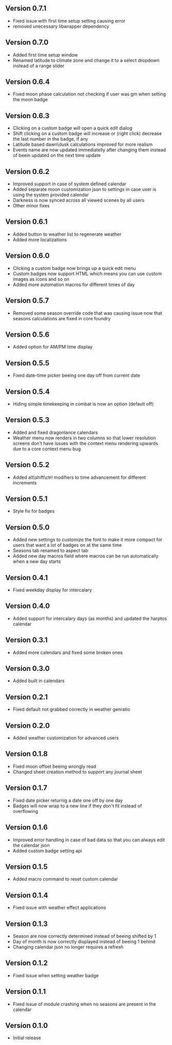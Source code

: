 ## Version 0.7.1
- Fixed issue with first time setup setting causing error
- removed unecessary libwrapper dependency

## Version 0.7.0
- Added first time setup window
- Renamed latitude to climate zone and change it to a select dropdown instead of a range slider

## Version 0.6.4
- Fixed moon phase calculation not checking if user was gm when setting the moon badge

## Version 0.6.3
- Clicking on a custom badge will open a quick edit dialog
- Shift clicking on a custom badge will increase or (right click) decrease the last number in the badge, if any
- Latitude based dawn\dusk calculations improved for more realism
- Events name are now updated immediatelly after changing them instead of beein updated on the next time update

## Version 0.6.2
- Improved support in case of system defined calendar
- Added separate moon customization json to settings in case user is using the system provided calendar
- Darkness is now synced across all viewed scenes by all users
- Other minor fixes

## Version 0.6.1
- Added button to weather list to regenerate weather
- Added more localizations

## Version 0.6.0
- Clicking a custom badge now brings up a quick edit menu
- Custom badges now support HTML which means you can use custom images as icons and so on
- Added more automation macros for different times of day

## Version 0.5.7
- Removed some season override code that was causing issue now that seasons calculations are fixed in core foundry

## Version 0.5.6
- Added option for AM/PM time display

## Version 0.5.5
- Fixed date-time picker beeing one day off from current date

## Version 0.5.4
- Hiding simple timekeeping in combat is now an option (default off)

## Version 0.5.3
- Added and fixed dragonlance calendars
- Weather menu now renders in two columns so that lower resolution screens don't have issues with the context menu rendering upwards due to a core context menu bug

## Version 0.5.2
- Added alt\shift\ctrl modifiers to time advancement for different increments

## Version 0.5.1
- Style fix for badges

## Version 0.5.0
- Added new settings to customize the font to make it more compact for users that want a lot of badges on at the same time
- Seasons tab renamed to aspect tab
- Added new day macros field where macros can be run automatically when a new day starts 

## Version 0.4.1
- Fixed weekday display for intercalary

## Version 0.4.0
- Added support for intercalary days (as months) and updated the harptos calendar

## Version 0.3.1
- Added more calendars and fixed some broken ones

## Version 0.3.0
- Added built in calendars

## Version 0.2.1
- Fixed default not grabbed correctly in weather genratio

## Version 0.2.0
- Added weather customization for advanced users

## Version 0.1.8
- Fixed moon offset beeing wrongly read
- Changed sheet creation method to support any journal sheet

## Version 0.1.7
- Fixed date picker returnig a date one off by one day
- Badges will now wrap to a new line if they don't fit instead of overflowing

## Version 0.1.6
- Improved error handling in case of bad data so that you can always edit the calendar json
- Added custom badge setting api

## Version 0.1.5
- Added macro command to reset custom calendar

## Version 0.1.4
- Fixed issue with weather effect applications

## Version 0.1.3
- Season are now correctly determined instead of beeing shifted by 1
- Day of month is now correctly displayed instead of beeing 1 behind
- Changing calendar json no longer requires a refresh

## Version 0.1.2
- Fixed issue when setting weather badge

## Version 0.1.1
- Fixed issue of module crashing when no seasons are present in the calendar

## Version 0.1.0
- Initial release

